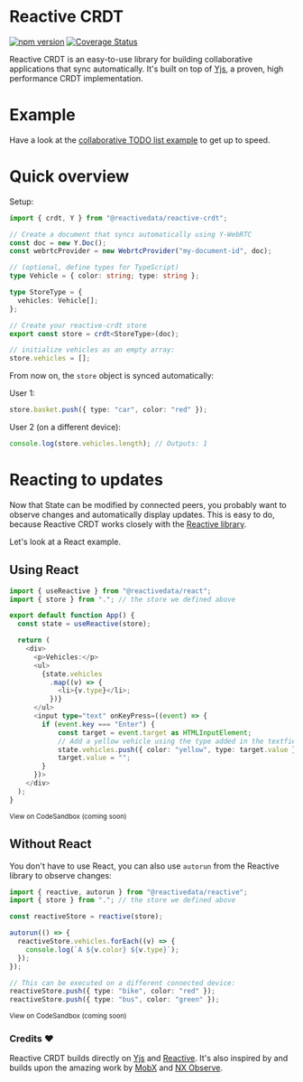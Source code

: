 # Reactive CRDT

[![npm version](https://badge.fury.io/js/%40reactivedata%2Freactive-crdt.svg)](https://badge.fury.io/js/%40reactivedata%2Freactive-crdt) [![Coverage Status](https://coveralls.io/repos/github/YousefED/reactive-crdt/badge.svg?branch=main)](https://coveralls.io/github/YousefED/reactive-crdt?branch=main)

Reactive CRDT is an easy-to-use library for building collaborative applications that sync automatically. It's built on top of [Yjs](https://github.com/yjs/yjs), a proven, high performance CRDT implementation.

# Example

Have a look at the [collaborative TODO list example](examples/todo) to get up to speed.

# Quick overview

Setup:

```typescript
import { crdt, Y } from "@reactivedata/reactive-crdt";

// Create a document that syncs automatically using Y-WebRTC
const doc = new Y.Doc();
const webrtcProvider = new WebrtcProvider("my-document-id", doc);

// (optional, define types for TypeScript)
type Vehicle = { color: string; type: string };

type StoreType = {
  vehicles: Vehicle[];
};

// Create your reactive-crdt store
export const store = crdt<StoreType>(doc);

// initialize vehicles as an empty array:
store.vehicles = [];
```

From now on, the `store` object is synced automatically:

User 1:

```typescript
store.basket.push({ type: "car", color: "red" });
```

User 2 (on a different device):

```typescript
console.log(store.vehicles.length); // Outputs: 1
```

# Reacting to updates

Now that State can be modified by connected peers, you probably want to observe changes and automatically display updates. This is easy to do, because Reactive CRDT works closely with the [Reactive library](https://www.github.com/yousefed/reactive).

Let's look at a React example.

## Using React

```typescript
import { useReactive } from "@reactivedata/react";
import { store } from "."; // the store we defined above

export default function App() {
  const state = useReactive(store);

  return (
    <div>
      <p>Vehicles:</p>
      <ul>
        {state.vehicles
          .map((v) => {
            <li>{v.type}</li>;
          })}
      </ul>
      <input type="text" onKeyPress=((event) => {
        if (event.key === "Enter") {
            const target = event.target as HTMLInputElement;
            // Add a yellow vehicle using the type added in the textfield
            state.vehicles.push({ color: "yellow", type: target.value });
            target.value = "";
        }
      })>
    </div>
  );
}
```

<sup>View on CodeSandbox (coming soon)</sup>

## Without React

You don't have to use React, you can also use `autorun` from the Reactive library to observe changes:

```typescript
import { reactive, autorun } from "@reactivedata/reactive";
import { store } from "."; // the store we defined above

const reactiveStore = reactive(store);

autorun(() => {
  reactiveStore.vehicles.forEach((v) => {
    console.log(`A ${v.color} ${v.type}`);
  });
});

// This can be executed on a different connected device:
reactiveStore.push({ type: "bike", color: "red" });
reactiveStore.push({ type: "bus", color: "green" });
```

<sup>View on CodeSandbox (coming soon)</sup>

### Credits ❤️

Reactive CRDT builds directly on [Yjs](https://github.com/yjs/yjs) and [Reactive](https://www.github.com/yousefed/reactive). It's also inspired by and builds upon the amazing work by [MobX](https://mobx.js.org/) and [NX Observe](https://github.com/nx-js/observer-util).
